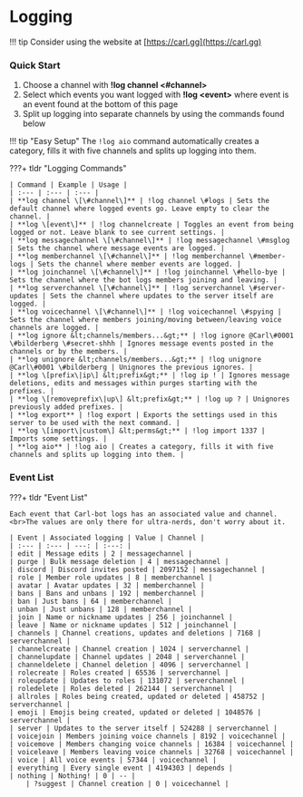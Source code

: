 # Logging

!!! tip
    Consider using the website at [https://carl.gg](https://carl.gg)
	
### Quick Start
	
1. Choose a channel with **!log channel &lt;\#channel&gt;**
2. Select which events you want logged with **!log &lt;event&gt;** where event is an event found at the bottom of this page
3. Split up logging into separate channels by using the commands found below

!!! tip "Easy Setup"
    The `!log aio` command automatically creates a category, fills it with five channels and splits up logging into them.

???+ tldr "Logging Commands"

	| Command | Example | Usage |
	| :--- | :--- | :--- |
	| **log channel \[\#channel\]** | !log channel \#logs | Sets the default channel where logged events go. Leave empty to clear the channel. |
	| **log \[event\]** | !log channelcreate | Toggles an event from being logged or not. Leave blank to see current settings. |
	| **log messagechannel \[\#channel\]** | !log messagechannel \#msglog | Sets the channel where message events are logged. |
	| **log memberchannel \[\#channel\]** | !log memberchannel \#member-logs | Sets the channel where member events are logged. |
	| **log joinchannel \[\#channel\]** | !log joinchannel \#hello-bye | Sets the channel where the bot logs members joining and leaving. |
	| **log serverchannel \[\#channel\]** | !log serverchannel \#server-updates | Sets the channel where updates to the server itself are logged. |
	| **log voicechannel \[\#channel\]** | !log voicechannel \#spying | Sets the channel where members joining/moving between/leaving voice channels are logged. |
	| **log ignore &lt;channels/members...&gt;** | !log ignore @Carl\#0001 \#bilderberg \#secret-shhh | Ignores message events posted in the channels or by the members. |
	| **log unignore &lt;channels/members...&gt;** | !log unignore @Carl\#0001 \#bilderberg | Unignores the previous ignores. |
	| **log \[prefix\|ip\] &lt;prefix&gt;** | !log ip ! | Ignores message deletions, edits and messages within purges starting with the prefixes. |
	| **log \[removeprefix\|up\] &lt;prefix&gt;** | !log up ? | Unignores previously added prefixes. |
	| **log export** | !log export | Exports the settings used in this server to be used with the next command. |
	| **log \[import\|custom\] &lt;perms&gt;** | !log import 1337 | Imports some settings. |
	| **log aio** | !log aio | Creates a category, fills it with five channels and splits up logging into them. |

### Event List

???+ tldr "Event List"

	Each event that Carl-bot logs has an associated value and channel.<br>The values are only there for ultra-nerds, don't worry about it.
	
	| Event | Associated logging | Value | Channel |
	| :--- | :--- | ---: | :---: |
	| edit | Message edits | 2 | messagechannel |
	| purge | Bulk message deletion | 4 | messagechannel |
	| discord | Discord invites posted | 2097152 | messagechannel |
	| role | Member role updates | 8 | memberchannel |
	| avatar | Avatar updates | 32 | memberchannel |
	| bans | Bans and unbans | 192 | memberchannel |
	| ban | Just bans | 64 | memberchannel |
	| unban | Just unbans | 128 | memberchannel |
	| join | Name or nickname updates | 256 | joinchannel |
	| leave | Name or nickname updates | 512 | joinchannel |
	| channels | Channel creations, updates and deletions | 7168 | serverchannel |
	| channelcreate | Channel creation | 1024 | serverchannel |
	| channelupdate | Channel updates | 2048 | serverchannel |
	| channeldelete | Channel deletion | 4096 | serverchannel |
	| rolecreate | Roles created | 65536 | serverchannel |
	| roleupdate | Updates to roles | 131072 | serverchannel |
	| roledelete | Roles deleted | 262144 | serverchannel |
	| allroles | Roles being created, updated or deleted | 458752 | serverchannel |
	| emoji | Emojis being created, updated or deleted | 1048576 | serverchannel |
	| server | Updates to the server itself | 524288 | serverchannel |
	| voicejoin | Members joining voice channels | 8192 | voicechannel |
	| voicemove | Members changing voice channels | 16384 | voicechannel |
	| voiceleave | Members leaving voice channels | 32768 | voicechannel |
	| voice | All voice events | 57344 | voicechannel |
	| everything | Every single event | 4194303 | depends |
	| nothing | Nothing! | 0 | -- |
        | ?suggest | Channel creation | 0 | voicechannel |
